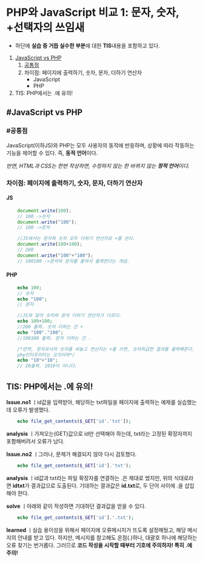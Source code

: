 # PHP와 JavaScript 비교 1: 문자, 숫자, +선택자의 쓰임새

* 하단에 **실습 중 거듭 실수한 부분**에 대한 **TIS**내용을 포함하고 있다.


1. [JavaScript vs PHP](#JavaScript-vs-PHP)
    1. [공통점](#공통점)
    2. 차이점: 페이지에 출력하기, 숫자, 문자, 더하기 연산자
        * JavaScript
        * PHP
2. TIS: PHP에서는 .에 유의!
<!--문서 내 링크 작업 마무리하기-->


## #JavaScript vs PHP
### #공통점
JavaScript(이하JS)와 PHP는 모두 사용자의 동작에 반응하며, 상황에 따라 작동하는 기능을 제어할 수 있다. 즉, **동적 언어**이다.

*반면, HTML과 CSS는 한번 작성하면, 수정하지 않는 한 바뀌지 않는 **정적 언어**이다.*

### 차이점: 페이지에 출력하기, 숫자, 문자, 더하기 연산자
#### JS
```Javascript
    document.write(100);
    // 100 ->숫자
    document.write("100");
    // 100 ->문자

    //JS에서는 문자와 숫자 모두 더하기 연산자로 +를 쓴다.
    document.write(100+100);
    // 200
    document.write("100"+"100");
    // 100100 ->문자와 문자를 붙여서 출력한다는 개념.
```

#### PHP
```php
    echo 100;
    // 숫자
    echo "100";
    // 문자

    //JS와 달리 숫자와 문자 더하기 연산자가 다르다.
    echo 100+100;
    //200 출력. 숫자 더하는 건 +
    echo "100"."100";
    //100100 출력. 문자 더하는 건 .

    /*만약, 문자로서의 숫자를 써놓고 연산자는 +를 쓰면, 숫자취급한 결과를 출력해준다.
    php인터프리터는 오지라퍼*/
    echo "10"+"10";
    // 20출력. 1010이 아니다.
```


## TIS: PHP에서는 .에 유의!
**Issue.no1** ㅣid값을 입력받아, 해당하는 txt파일을 페이지에 출력하는 예제를 실습했는데 오류가 발생했다.
```php
    echo file_get_contents($_GET['id'.'txt']);
```

**analysis** ㅣ가져오는(GET)값으로 id만 선택해야 하는데, txt라는 고정된 확장자까지 포함해버려서 오류가 났다.

**Issue.no2** ㅣ그러나, 문제가 해결되지 않아 다시 검토했다.
```php
    echo file_get_contents($_GET['id'].'txt');
```

**analysis** ㅣid값과 txt라는 파일 확장자를 연결하는 .은 제대로 썼지만, 위의 식대로라면 **idtxt**가 결과값으로 도출된다.
기대하는 결과값은 **id.txt**로, 두 단어 사이에 .을 삽입해야 한다.

**solve** ㅣ아래와 같이 작성하면 기대하던 결과값을 얻을 수 있다.
```php
    echo file_get_contents($_GET['id'].'.txt');
```
 
 **learned** ㅣ실습 용이성을 위해서 페이지에 오류메시지가 뜨도록 설정해뒀고, 해당 메시지의 안내를 받고 있다. 하지만, 메시지를 참고해도 온점(.)하나, 대괄호 하나에 해당하는 오류 찾기는 번거롭다.
 그러므로 **코드 작성을 시작할 때부터 기호에 주의하자! 특히 .에 주의!**